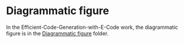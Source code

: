 # Diagrammatic figure
In the Efficient-Code-Generation-with-E-Code work, the diagrammatic figure is in the [Diagrammatic figure](https://github.com/CodeGeneration2/Diagrammatic-figure/tree/main/Diagrammatic%20figure) folder.

